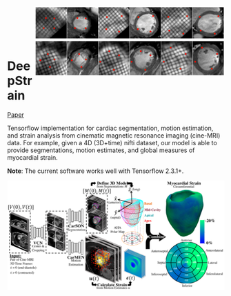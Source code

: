 <img src='imgs/landmarks.gif' align="right" width=440>

<br><br><br><br>

# DeepStrain
[Paper](https://www.frontiersin.org/articles/10.3389/fcvm.2021.730316/full)


Tensorflow implementation for cardiac segmentation, motion estimation, and strain analysis from cinematic magnetic resonance imaging (cine-MRI) data. For example,  given a 4D (3D+time) nifti dataset, our model is able to provide segmentations, motion estimates, and global measures of myocardial strain.

**Note**: The current software works well with Tensorflow 2.3.1+.

<img src="imgs/Fig_1.png" width="800">
